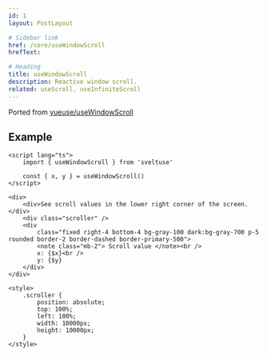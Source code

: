 ```yaml
---
id: 1
layout: PostLayout

# Sidebar link
href: /core/useWindowScroll
hrefText:

# Heading
title: useWindowScroll
description: Reactive window scroll.
related: useScroll, useInfiniteScroll
---
```


Ported from [vueuse/useWindowScroll](https://vueuse.org/core/useWindowScroll)


## Example

```svelte example
<script lang="ts">
	import { useWindowScroll } from 'sveltuse'

	const { x, y } = useWindowScroll()
</script>

<div>
	<div>See scroll values in the lower right corner of the screen.</div>
	<div class="scroller" />
	<div
		class="fixed right-4 bottom-4 bg-gray-100 dark:bg-gray-700 p-5 rounded border-2 border-dashed border-primary-500">
		<note class="mb-2"> Scroll value </note><br />
		x: {$x}<br />
		y: {$y}
	</div>
</div>

<style>
	.scroller {
		position: absolute;
		top: 100%;
		left: 100%;
		width: 10000px;
		height: 10000px;
	}
</style>
```